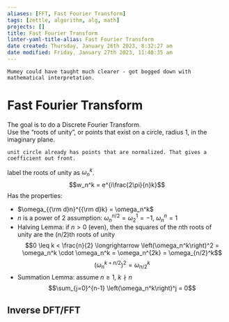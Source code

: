 ```yaml
---
aliases: [FFT, Fast Fourier Transform]
tags: [zettle, algorithm, alg, math]
projects: []
title: Fast Fourier Transform
linter-yaml-title-alias: Fast Fourier Transform
date created: Thursday, January 26th 2023, 8:32:27 am
date modified: Friday, January 27th 2023, 11:40:35 am
---
```

```ad-note
Mumey could have taught much clearer - got bogged down with mathematical interpretation.
```

# Fast Fourier Transform

The goal is to do a Discrete Fourier Transform.  
Use the “roots of unity”, or points that exist on a circle, radius 1, in the imaginary plane.

```ad-note
unit circle already has points that are normalized. That gives a coefficient out front. 
```

label the roots of unity as $\omega^k_n$.  $$w_n^k = e^{i\frac{2\pi}{n}k}$$ Has the properties:
* $\omega_{{\rm d}n}^{{\rm d}k} = \omega_n^k$
* $n$ is a power of 2 assumption: $\omega_n^{n/2} = \omega_2^1 = -1$, $\omega_n^n = 1$
* Halving Lemma: if $n>0$ (even), then the squares of the $n$th roots of unity are the $(n/2)$th roots of unity $$0 \leq k < \frac{n}{2} \longrightarrow \left(\omega_n^k\right)^2 = \omega_n^k \cdot \omega_n^k = \omega_n^{2k} = \omega_{n/2}^k$$$$\left(\omega_n^{k+n/2}\right)^2 = \omega_{n/2}^k$$
* Summation Lemma: assume $n \geq 1$, $k \nmid n$  $$\sum_{j=0}^{n-1} \left(\omega_n^k\right)^j = 0$$ 
## Inverse DFT/FFT
